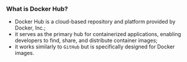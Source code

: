 ### What is Docker Hub?

- Docker Hub is a cloud-based repository and platform provided by Docker, Inc.; 
- it serves as the primary hub for containerized applications, enabling developers to find, share, and distribute container images;
- it works similarly to `GitHub` but is specifically designed for Docker images.
